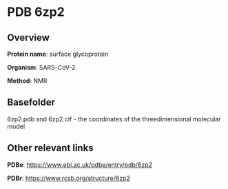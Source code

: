 # PDB 6zp2

## Overview

**Protein name**: surface glycoprotein

**Organism**: SARS-CoV-2

**Method**: NMR



## Basefolder

6zp2.pdb and 6zp2.cif - the coordinates of the threedimensional molecular model



## Other relevant links 
**PDBe**:  https://www.ebi.ac.uk/pdbe/entry/pdb/6zp2
 
**PDBr**: https://www.rcsb.org/structure/6zp2 
